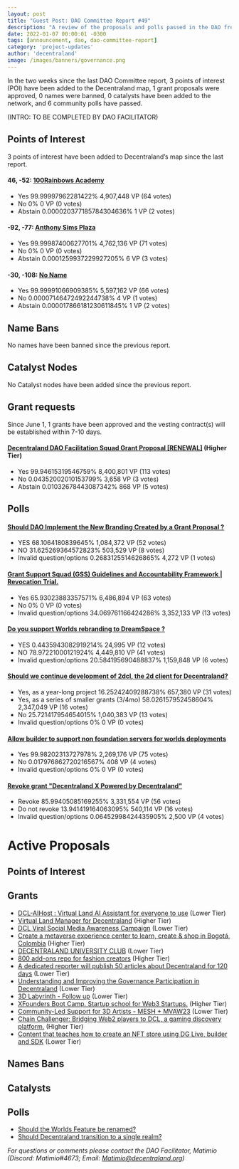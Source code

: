 ```yaml
---
layout: post
title: "Guest Post: DAO Committee Report #49"
description: "A review of the proposals and polls passed in the DAO from June 1 through June 15".
date: 2022-01-07 00:00:01 -0300
tags: [announcement, dao, dao-committee-report]
category: 'project-updates'
author: 'decentraland'
image: /images/banners/governance.png
---
```


In the two weeks since the last DAO Committee report, 3 points of interest (POI) have been added to the Decentraland map, 1 grant proposals were approved, 0 names were banned, 0 catalysts have been added to the network, and 6 community polls have passed.

(INTRO: TO BE COMPLETED BY DAO FACILITATOR)

## Points of Interest
3 points of interest have been added to Decentraland’s map since the last report.


#### 46, -52: [100Rainbows Academy](https://governance.decentraland.org/proposal/?id=6b252940-0589-11ee-8f51-bb3157c3bc20)

* Yes 99.99997962281422% 4,907,448 VP (64 votes)
* No 0% 0 VP (0 votes)
* Abstain 0.000020377185784304636% 1 VP (2 votes)


#### -92, -77: [Anthony Sims Plaza](https://governance.decentraland.org/proposal/?id=63af1850-ffe0-11ed-8e4f-8db7948b5171)

* Yes 99.99987400627701% 4,762,136 VP (71 votes)
* No 0% 0 VP (0 votes)
* Abstain 0.0001259937229927205% 6 VP (3 votes)


#### -30, -108: [No Name](https://governance.decentraland.org/proposal/?id=e3495b80-ffc1-11ed-8e4f-8db7948b5171)

* Yes 99.99991066909385% 5,597,162 VP (66 votes)
* No 0.00007146472492244738% 4 VP (1 votes)
* Abstain 0.000017866181230611845% 1 VP (2 votes)


## Name Bans

No names have been banned since the previous report.

## Catalyst Nodes
No Catalyst nodes have been added since the previous report.


## Grant requests
Since June 1, 1 grants have been approved and the vesting contract(s) will be established within 7-10 days.


#### [Decentraland DAO Facilitation Squad Grant Proposal [RENEWAL]](https://governance.decentraland.org/proposal/?id=57496610-f545-11ed-9bc2-e5fe350d0c93) (Higher Tier)

* Yes 99.94615319546759% 8,400,801 VP (113 votes)
* No 0.04352002010153799% 3,658 VP (3 votes)
* Abstain 0.01032678443087342% 868 VP (5 votes)


## Polls

#### [Should DAO Implement the New Branding Created by a Grant Proposal ?](https://governance.decentraland.org/proposal/?id=b006a770-06fe-11ee-bb17-db98a4ce871d)

* YES 68.1064180839645% 1,084,372 VP (52 votes)
* NO 31.625269364572823% 503,529 VP (8 votes)
* Invalid question/options 0.2683125514626865% 4,272 VP (1 votes)


#### [Grant Support Squad (GSS) Guidelines and Accountability Framework | Revocation Trial.](https://governance.decentraland.org/proposal/?id=edbaa830-0674-11ee-8f51-bb3157c3bc20)

* Yes 65.93023883357571% 6,486,894 VP (63 votes)
* No 0% 0 VP (0 votes)
* Invalid question/options 34.069761166424286% 3,352,133 VP (13 votes)


#### [Do you support Worlds rebranding to DreamSpace ?](https://governance.decentraland.org/proposal/?id=2a137a40-0531-11ee-8f51-bb3157c3bc20)

* YES 0.4435943082919214% 24,995 VP (12 votes)
* NO 78.97221000121924% 4,449,810 VP (41 votes)
* Invalid question/options 20.584195690488837% 1,159,848 VP (6 votes)


#### [Should we continue development of 2dcl, the 2d client for Decentraland?](https://governance.decentraland.org/proposal/?id=1c22a480-03f4-11ee-8f51-bb3157c3bc20)

* Yes, as a year-long project 16.25242409288738% 657,380 VP (31 votes)
* Yes, as a series of smaller grants (3/4mo) 58.026157952458604% 2,347,049 VP (16 votes)
* No 25.721417954654015% 1,040,383 VP (13 votes)
* Invalid question/options 0% 0 VP (0 votes)


#### [Allow builder to support non foundation servers for worlds deployments](https://governance.decentraland.org/proposal/?id=02bd44d0-ff23-11ed-8e4f-8db7948b5171)

* Yes 99.98202313727978% 2,269,176 VP (75 votes)
* No 0.017976862720216567% 408 VP (4 votes)
* Invalid question/options 0% 0 VP (0 votes)


#### [Revoke grant &#34;Decentraland X Powered by Decentraland&#34;](https://governance.decentraland.org/proposal/?id=8b69f900-ff09-11ed-8e4f-8db7948b5171)

* Revoke 85.99405085169255% 3,331,554 VP (56 votes)
* Do not revoke 13.941419164063095% 540,114 VP (16 votes)
* Invalid question/options 0.06452998424435905% 2,500 VP (4 votes)



# Active Proposals

## Points of Interest


## Grants

* [DCL-AIHost : Virtual Land AI Assistant for everyone to use](https://governance.decentraland.org/proposal/?id=1b4dd540-0b7c-11ee-bb17-db98a4ce871d) (Lower Tier)
* [Virtual Land Manager for Decentraland](https://governance.decentraland.org/proposal/?id=65b37890-0a0c-11ee-bb17-db98a4ce871d) (Higher Tier)
* [DCL Viral Social Media Awareness Campaign](https://governance.decentraland.org/proposal/?id=1b0750f0-09bc-11ee-bb17-db98a4ce871d) (Lower Tier)
* [Create a metaverse experience center to learn, create &amp; shop in Bogotá, Colombia](https://governance.decentraland.org/proposal/?id=095522d0-0942-11ee-bb17-db98a4ce871d) (Higher Tier)
* [DECENTRALAND UNIVERSITY CLUB](https://governance.decentraland.org/proposal/?id=4a9b50d0-0851-11ee-bb17-db98a4ce871d) (Lower Tier)
* [800 add-ons repo for fashion creators](https://governance.decentraland.org/proposal/?id=689d8a10-07a4-11ee-bb17-db98a4ce871d) (Higher Tier)
* [A dedicated reporter will publish 50 articles about Decentraland for 120 days](https://governance.decentraland.org/proposal/?id=93bc8120-067c-11ee-8f51-bb3157c3bc20) (Lower Tier)
* [Understanding and Improving the Governance Participation in Decentraland](https://governance.decentraland.org/proposal/?id=725a1020-061c-11ee-8f51-bb3157c3bc20) (Lower Tier)
* [3D Labyrinth  - Follow up](https://governance.decentraland.org/proposal/?id=b44758e0-0602-11ee-8f51-bb3157c3bc20) (Lower Tier)
* [XFounders Boot Camp. Startup school for Web3 Startups.](https://governance.decentraland.org/proposal/?id=ee5b8fe0-0573-11ee-8f51-bb3157c3bc20) (Higher Tier)
* [Community-Led Support for 3D Artists - MESH + MVAW23](https://governance.decentraland.org/proposal/?id=ad893970-048f-11ee-8f51-bb3157c3bc20) (Lower Tier)
* [Chain Challenger: Bridging Web2 players to DCL, a gaming discovery platform.](https://governance.decentraland.org/proposal/?id=4aefa4a0-036a-11ee-8f51-bb3157c3bc20) (Higher Tier)
* [Content that teaches how to create an NFT store using DG Live, builder and SDK](https://governance.decentraland.org/proposal/?id=6e67c3b0-01b0-11ee-8f51-bb3157c3bc20) (Lower Tier)

## Names Bans


## Catalysts


## Polls

* [Should the Worlds Feature be renamed?](https://governance.decentraland.org/proposal/?id=788a7410-0a38-11ee-bb17-db98a4ce871d)
* [Should Decentraland transition to a single realm?](https://governance.decentraland.org/proposal/?id=8d531190-0a10-11ee-bb17-db98a4ce871d)

*For questions or comments please contact the DAO Facilitator, Matimio (Discord: Matimio#4673; Email: [Matimio@decentraland.org](mailto:Matimio@decentraland.org))*